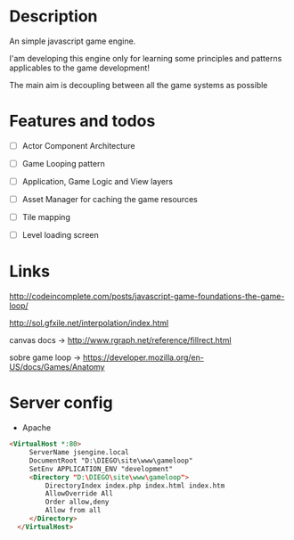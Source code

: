 # Description

An simple javascript game engine.

I'am developing this engine only for learning some principles 
and patterns applicables to the game development!

The main aim is decoupling between all the game systems as possible


Features and todos
===================================
- [ ]  Actor Component Architecture

- [ ]  Game Looping pattern

- [ ]  Application, Game Logic and View layers

- [ ]  Asset Manager for caching the game resources

- [ ]  Tile mapping 

- [ ]  Level loading screen


Links
=========

http://codeincomplete.com/posts/javascript-game-foundations-the-game-loop/

http://sol.gfxile.net/interpolation/index.html

canvas docs -> http://www.rgraph.net/reference/fillrect.html

sobre game loop -> https://developer.mozilla.org/en-US/docs/Games/Anatomy


Server config
===================================

* Apache

```html
<VirtualHost *:80>
     ServerName jsengine.local
     DocumentRoot "D:\DIEGO\site\www\gameloop"
     SetEnv APPLICATION_ENV "development"
     <Directory "D:\DIEGO\site\www\gameloop">
         DirectoryIndex index.php index.html index.htm
         AllowOverride All
         Order allow,deny
         Allow from all
     </Directory>
  </VirtualHost>
```

